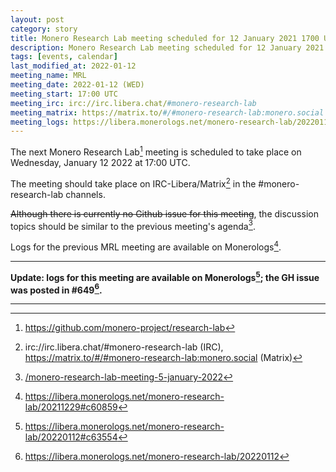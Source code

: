 ```yaml
---
layout: post
category: story
title: Monero Research Lab meeting scheduled for 12 January 2021 1700 UTC
description: Monero Research Lab meeting scheduled for 12 January 2021 1700 UTC on irc/Matrix channels.
tags: [events, calendar]
last_modified_at: 2022-01-12
meeting_name: MRL
meeting_date: 2022-01-12 (WED)
meeting_start: 17:00 UTC
meeting_irc: irc://irc.libera.chat/#monero-research-lab
meeting_matrix: https://matrix.to/#/#monero-research-lab:monero.social
meeting_logs: https://libera.monerologs.net/monero-research-lab/20220112
---
```


The next Monero Research Lab[^1] meeting is scheduled to take place on Wednesday, January 12 2022 at 17:00 UTC.

The meeting should take place on IRC-Libera/Matrix[^2] in the #monero-research-lab channels.

~~Although there is currently no Github issue for this meeting~~, the discussion topics should be similar to the previous meeting's agenda[^3].

Logs for the previous MRL meeting are available on Monerologs[^4].

---

**Update: logs for this meeting are available on Monerologs[^5]; the GH issue was posted in #649[^6].**

---

[^1]: https://github.com/monero-project/research-lab
[^2]: irc://irc.libera.chat/#monero-research-lab (IRC), https://matrix.to/#/#monero-research-lab:monero.social (Matrix)
[^3]: [/monero-research-lab-meeting-5-january-2022](/monero-research-lab-meeting-5-january-2022)
[^4]: https://libera.monerologs.net/monero-research-lab/20211229#c60859
[^5]: https://libera.monerologs.net/monero-research-lab/20220112#c63554
[^6]: https://libera.monerologs.net/monero-research-lab/20220112
